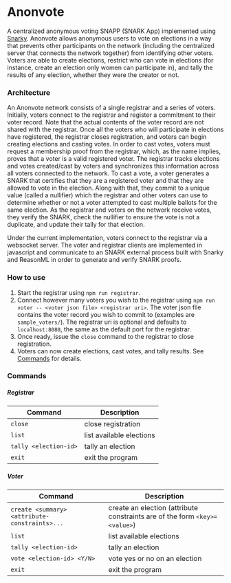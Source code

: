 Anonvote
========

A centralized anonymous voting SNAPP (SNARK App) implemented using [Snarky](https://github.com/o1-labs/snarky). Anonvote allows anonymous users to vote on elections in a way that prevents other participants on the network (including the centralized server that connects the network together) from identifying other voters. Voters are able to create elections, restrict who can vote in elections (for instance, create an election only women can participate in), and tally the results of any election, whether they were the creator or not.

### Architecture

An Anonvote network consists of a single registrar and a series of voters. Initially, voters connect to the registrar and register a commitment to their voter record. Note that the actual contents of the voter record are not shared with the registrar. Once all the voters who will participate in elections have registered, the registrar closes registration, and voters can begin creating elections and casting votes. In order to cast votes, voters must request a membership proof from the registrar, which, as the name implies, proves that a voter is a valid registered voter. The registrar tracks elections and votes created/cast by voters and synchronizes this information across all voters connected to the network. To cast a vote, a voter generates a SNARK that certifies that they are a registered voter and that they are allowed to vote in the election. Along with that, they commit to a unique value (called a nullifier) which the registrar and other voters can use to determine whether or not a voter attempted to cast multiple ballots for the same election. As the registrar and voters on the network receive votes, they verify the SNARK, check the nullifier to ensure the vote is not a duplicate, and update their tally for that election.

Under the current implementation, voters connect to the registrar via a websocket server. The voter and registrar clients are implemented in javascript and communicate to an SNARK external process built with Snarky and ReasonML in order to generate and verify SNARK proofs.

### How to use

1. Start the registrar using `npm run registrar`.
2. Connect however many voters you wish to the registrar using `npm run voter -- <voter json file> <registrar uri>`. The voter json file contains the voter record you wish to commit to (examples are `sample_voters/`). The registrar uri is optional and defaults to `localhost:8080`, the same as the default port for the registrar.
3. Once ready, issue the `close` command to the registrar to close registration.
4. Voters can now create elections, cast votes, and tally results. See [Commands](#commands) for details.

### Commands
[commands]: #commands

##### Registrar

| Command               | Description              |
|-----------------------|--------------------------|
| `close`               | close registration       |
| `list`                | list available elections |
| `tally <election-id>` | tally an election        |
| `exit`                | exit the program         |

##### Voter

| Command                                       | Description                                                                |
|-----------------------------------------------|----------------------------------------------------------------------------|
| `create <summary> <attribute-constraints>...` | create an election (attribute constraints are of the form `<key>=<value>`) |
| `list`                                        | list available elections                                                   |
| `tally <election-id>`                         | tally an election                                                          |
| `vote <election-id> <Y/N>`                    | vote yes or no on an election                                              |
| `exit`                                        | exit the program                                                           |
